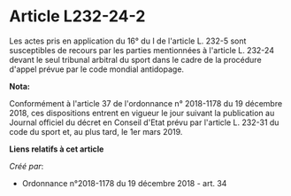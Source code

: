 # Article L232-24-2

Les actes pris en application du 16° du I de l'article L. 232-5 sont susceptibles de recours par les parties mentionnées à
l'article L. 232-24 devant le seul tribunal arbitral du sport dans le cadre de la procédure d'appel prévue par le code
mondial antidopage.

**Nota:**

Conformément à l'article 37 de l'ordonnance n° 2018-1178 du 19 décembre 2018, ces dispositions entrent en vigueur le jour
suivant la publication au Journal officiel du décret en Conseil d'Etat prévu par l'article L. 232-31 du code du sport et, au
plus tard, le 1er mars 2019.

**Liens relatifs à cet article**

_Créé par_:

  - Ordonnance n°2018-1178 du 19 décembre 2018 - art. 34

